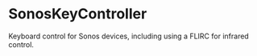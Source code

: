 # SonosKeyController
Keyboard control for Sonos devices, including using a FLIRC for infrared control.
